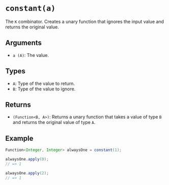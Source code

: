 # `constant(a)`

The `K` combinator. Creates a unary function that ignores the input value and returns the original value.

## Arguments

* `a (A)`: The value.

## Types

* `A`: Type of the value to return.
* `B`: Type of the value to ignore.

## Returns

* `(Function<B, A>)`: Returns a unary function that takes a value of type `B` and returns the original value of type `A`.

## Example

```java
Function<Integer, Integer> alwaysOne = constant(1);

alwaysOne.apply(0);
// => 1

alwaysOne.apply(2);
// => 1
```
